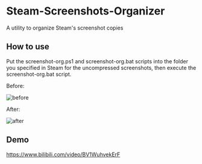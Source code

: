 # Steam-Screenshots-Organizer

A utility to organize Steam's screenshot copies

## How to use

Put the screenshot-org.ps1 and screenshot-org.bat scripts into the folder you specified in Steam for the uncompressed screenshots, then execute the screenshot-org.bat script.

Before:

![before](https://imgur.ihainan.me/ryYzoA8.jpg)

After:

![after](https://imgur.ihainan.me/Y7enUq3.jpg)

## Demo

https://www.bilibili.com/video/BV1WuhvekErF

